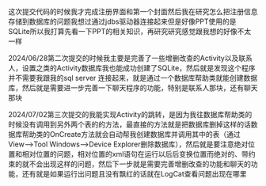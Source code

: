这次提交代码的时候我才完成注册界面和第一个封面然后我在研究怎么把注册信息存储到数据库的问题我想过通过jdbs驱动器连接起来但是好像PPT使用的是SQLite所以我打算先看一下PPT的相关知识，再研究研究感觉跟我想的好像不太一样

2024/06/28第二次提交的时候我主要是完善了一些增删改查的Activity以及联系人，设置之类的Activity数据库我也能成功创建了SQLite，然后就是发现这个程序并不需要我跟我的sql server 连接起来，就是通过一个数据库帮助类就能创建数据库，然后就是需要进一步完善一下聊天程序的功能，特别是联系人那块，还有聊天那块

2024/07/02第三次提交的我能实现Activity的跳转，是因为我往数据库帮助类的时候没有调用到另外两个表的的方法，最直接的方法就是把数据库删掉这样的话数据库帮助类的OnCreate方法就会自动帮我创建数据库并调用其中的表（通过View-->Tool Windows-->Device Explorer删除数据库），然后就是要注意绝对位置和相对位置的问题，相对位置的xml语句在运行以后后变换位置而绝对的、带约束的就不会出现这样的问题，然后下一步就是需要完善增删改查的功能和聊天的功能，还有就是如果运行出问题且没有飘红的话就在LogCat查看问题出现在哪里
